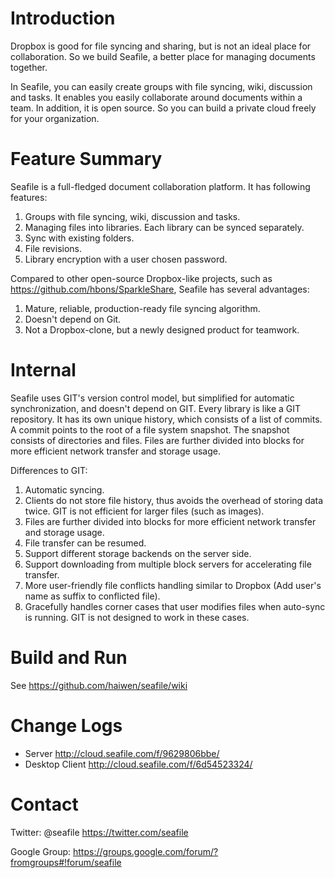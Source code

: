 Introduction
============

Dropbox is good for file syncing and sharing, but is not an ideal place for collaboration. So we build Seafile, a better place for managing documents together. 

In Seafile, you can easily create groups with file syncing, wiki, discussion and tasks. It enables you easily collaborate around documents within a team. In addition, it is open source. So you can build a private cloud freely for your organization.

Feature Summary
===============

Seafile is a full-fledged document collaboration platform. It has following features:

1. Groups with file syncing, wiki, discussion and tasks.
2. Managing files into libraries. Each library can be synced separately.
3. Sync with existing folders.
4. File revisions.
5. Library encryption with a user chosen password.

Compared to other open-source Dropbox-like projects, such as
<https://github.com/hbons/SparkleShare>, Seafile has several advantages:

1. Mature, reliable, production-ready file syncing algorithm.
2. Doesn't depend on Git.
3. Not a Dropbox-clone, but a newly designed product for teamwork. 

Internal
========

Seafile uses GIT's version control model, but simplified for automatic
synchronization, and doesn't depend on GIT.
Every library is like a GIT repository. It has
its own unique history, which consists of a list of commits.
A commit points to the root of a file system snapshot. The snapshot consists
of directories and files. Files are further divided into blocks
for more efficient network transfer and storage usage.

Differences to GIT:

1. Automatic syncing.
2. Clients do not store file history, thus avoids the overhead of storing data twice. GIT is not efficient for larger files (such as images).
3. Files are further divided into blocks for more efficient network transfer and storage usage.
4. File transfer can be resumed.
5. Support different storage backends on the server side.
6. Support downloading from multiple block servers for accelerating file transfer.
7. More user-friendly file conflicts handling similar to Dropbox (Add user's name as suffix to conflicted file).
8. Gracefully handles corner cases that user modifies files when auto-sync is running. GIT is not designed to work in these cases.

Build and Run
=============

See <https://github.com/haiwen/seafile/wiki>

Change Logs
===========

* Server <http://cloud.seafile.com/f/9629806bbe/>
* Desktop Client <http://cloud.seafile.com/f/6d54523324/>


Contact
=======

Twitter: @seafile <https://twitter.com/seafile>

Google Group: <https://groups.google.com/forum/?fromgroups#!forum/seafile>
